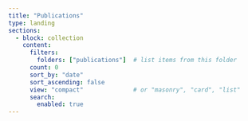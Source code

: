 ```yaml
---
title: "Publications"
type: landing
sections:
  - block: collection
    content:
      filters:
        folders: ["publications"]  # list items from this folder
      count: 0
      sort_by: "date"
      sort_ascending: false
      view: "compact"              # or "masonry", "card", "list"
      search:
        enabled: true
---
```

